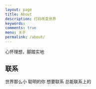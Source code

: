 ```yaml
---
layout: page
title: About
description: 打码改变世界
keywords: 
comments: true
menu: 关于
permalink: /about/
---
```


心怀理想，脚踏实地

## 联系

世界那么小 聪明的你 想要联系 总能联系上的
